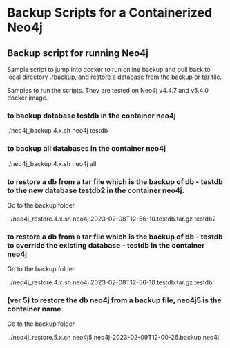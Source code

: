 # Backup Scripts for a Containerized Neo4j

## Backup script for running Neo4j


Sample script to jump into docker to run online backup and pull back to local directory ./backup, and restore a database from the backup or tar file. 

Samples to run the scripts. They are tested on Neo4j v4.4.7 and v5.4.0 docker image.

### to backup database testdb in the container neo4j
./neo4j_backup.4.x.sh neo4j testdb 

### to backup all databases in the container neo4j
./neo4j_backup.4.x.sh neo4j all

### to restore a db from  a tar file which is the backup of db - testdb to the new database testdb2 in the container neo4j. 
Go to the backup folder

../neo4j_restore.4.x.sh neo4j 2023-02-08T12-56-10.testdb.tar.gz testdb2


### to restore a db from a tar file which is the backup of db - testdb to override the existing database - testdb in the container neo4j
Go to the backup folder

../neo4j_restore.4.x.sh neo4j 2023-02-08T12-56-10.testdb.tar.gz testdb

### (ver 5) to restore the db neo4j from a backup file, neo4j5 is the container name
Go to the backup folder

../neo4j_restore.5.x.sh neo4j5 neo4j-2023-02-09T12-00-26.backup neo4j
